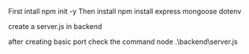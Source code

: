First intall npm init -y
Then install npm install express mongoose dotenv

create a server.js in backend

after creating basic port check the command node .\backend\server.js

